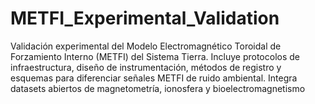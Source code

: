 # METFI_Experimental_Validation
Validación experimental del Modelo Electromagnético Toroidal de Forzamiento Interno (METFI) del Sistema Tierra. Incluye protocolos de infraestructura, diseño de instrumentación, métodos de registro y esquemas para diferenciar señales METFI de ruido ambiental. Integra datasets abiertos de magnetometría, ionosfera y bioelectromagnetismo

